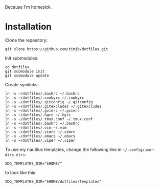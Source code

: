 Because I'm homesick.

Installation
============

Clone the repository:

	git clone https://github.com/timjb/dotfiles.git

Init submodules:

	cd dotfiles
	git submodule init
	git submodule update

Create symlinks:

	ln -s ~/dotfiles/.bashrc ~/.bashrc
	ln -s ~/dotfiles/.conkyrc ~/.conkyrc
	ln -s ~/dotfiles/.gitconfig ~/.gitconfig
	ln -s ~/dotfiles/.gitexcludes ~/.gitexcludes
	ln -s ~/dotfiles/.gvimrc ~/.gvimrc
	ln -s ~/dotfiles/.hgrc ~/.hgrc
	ln -s ~/dotfiles/.tmux.conf ~/.tmux.conf
	ln -s ~/dotfiles/.bashrc ~/.bashrc
	ln -s ~/dotfiles/.vim ~/.vim
	ln -s ~/dotfiles/.vimrc ~/.vimrc
	ln -s ~/dotfiles/.emacs ~/.emacs
	ln -s ~/dotfiles/.viper ~/.viper

To use my nautilus templates, change the following line in `~/.config/user-dirs.dirs`:

	XDG_TEMPLATES_DIR="$HOME/"

to look like this:

	XDG_TEMPLATES_DIR="$HOME/dotfiles/Templates"
